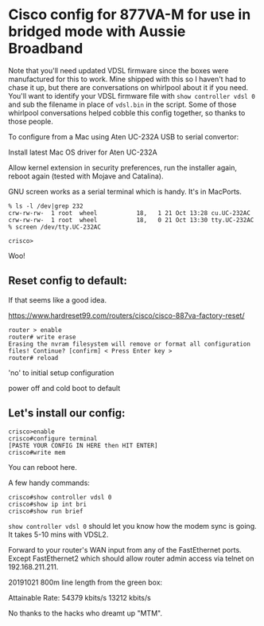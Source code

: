 Cisco config for 877VA-M for use in bridged mode with Aussie Broadband
======================================================================

Note that you'll need updated VDSL firmware since the boxes were manufactured for this to work.  Mine shipped with this so I haven't had to chase it up, but there are conversations on whirlpool about it if you need.  You'll want to identify your VDSL firmware file with `show controller vdsl 0` and sub the filename in place of `vdsl.bin` in the script.  Some of those whirlpool conversations helped cobble this config together, so thanks to those people.

To configure from a Mac using Aten UC-232A USB to serial convertor:

Install latest Mac OS driver for Aten UC-232A

Allow kernel extension in security preferences, run the installer again, reboot again (tested with Mojave and Catalina).  

GNU screen works as a serial terminal which is handy.  It's in MacPorts.

```
% ls -l /dev|grep 232
crw-rw-rw-  1 root  wheel           18,   1 21 Oct 13:28 cu.UC-232AC
crw-rw-rw-  1 root  wheel           18,   0 21 Oct 13:30 tty.UC-232AC
% screen /dev/tty.UC-232AC

crisco>
```

Woo!

Reset config to default:
------------------------

If that seems like a good idea.

https://www.hardreset99.com/routers/cisco/cisco-887va-factory-reset/

```
router > enable
router# write erase
Erasing the nvram filesystem will remove or format all configuration files! Continue? [confirm] < Press Enter key >
router# reload
```

'no' to initial setup configuration

power off and cold boot to default


Let's install our config:
-------------------------

```
crisco>enable
crisco#configure terminal
[PASTE YOUR CONFIG IN HERE then HIT ENTER]
crisco#write mem
```

You can reboot here.

A few handy commands:

```
crisco#show controller vdsl 0
crisco#show ip int bri
crisco#show run brief
```

`show controller vdsl 0` should let you know how the modem sync is going.  It takes 5-10 mins with VDSL2.

Forward to your router's WAN input from any of the FastEthernet ports.  Except FastEthernet2 which should allow router admin access via telnet on 192.168.211.211.

20191021 800m line length from the green box:

Attainable Rate:        54379 kbits/s            13212 kbits/s

No thanks to the hacks who dreamt up "MTM".
